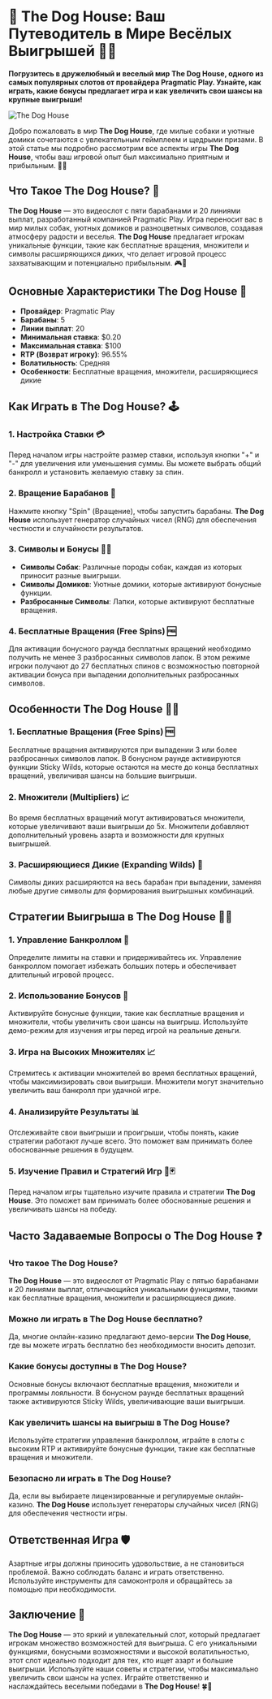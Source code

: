 # 🐾 **The Dog House**: Ваш Путеводитель в Мире Весёлых Выигрышей 🎰🐶

**Погрузитесь в дружелюбный и веселый мир **The Dog House**, одного из самых популярных слотов от провайдера Pragmatic Play. Узнайте, как играть, какие бонусы предлагает игра и как увеличить свои шансы на крупные выигрыши!**

![The Dog House](https://spadok.org.ua/images/bolokhiv/bezdepozytni-poslugy-lavyna.jpg)

Добро пожаловать в мир **The Dog House**, где милые собаки и уютные домики сочетаются с увлекательным геймплеем и щедрыми призами. В этой статье мы подробно рассмотрим все аспекты игры **The Dog House**, чтобы ваш игровой опыт был максимально приятным и прибыльным. 🐾✨

## Что Такое **The Dog House**? 🧐

**The Dog House** — это видеослот с пяти барабанами и 20 линиями выплат, разработанный компанией Pragmatic Play. Игра переносит вас в мир милых собак, уютных домиков и разноцветных символов, создавая атмосферу радости и веселья. **The Dog House** предлагает игрокам уникальные функции, такие как бесплатные вращения, множители и символы расширяющихся диких, что делает игровой процесс захватывающим и потенциально прибыльным. 🎮💖

## Основные Характеристики **The Dog House** 🎰

- **Провайдер**: Pragmatic Play
- **Барабаны**: 5
- **Линии выплат**: 20
- **Минимальная ставка**: $0.20
- **Максимальная ставка**: $100
- **RTP (Возврат игроку)**: 96.55%
- **Волатильность**: Средняя
- **Особенности**: Бесплатные вращения, множители, расширяющиеся дикие

## Как Играть в **The Dog House**? 🕹️

### 1. Настройка Ставки 💳

Перед началом игры настройте размер ставки, используя кнопки "+" и "-" для увеличения или уменьшения суммы. Вы можете выбрать общий банкролл и установить желаемую ставку за спин.

### 2. Вращение Барабанов 🎡

Нажмите кнопку "Spin" (Вращение), чтобы запустить барабаны. **The Dog House** использует генератор случайных чисел (RNG) для обеспечения честности и случайности результатов.

### 3. Символы и Бонусы 🎁✨

- **Символы Собак**: Различные породы собак, каждая из которых приносит разные выигрыши.
- **Символы Домиков**: Уютные домики, которые активируют бонусные функции.
- **Разбросанные Символы**: Лапки, которые активируют бесплатные вращения.

### 4. Бесплатные Вращения (Free Spins) 🆓

Для активации бонусного раунда бесплатных вращений необходимо получить не менее 3 разбросанных символов лапок. В этом режиме игроки получают до 27 бесплатных спинов с возможностью повторной активации бонуса при выпадении дополнительных разбросанных символов.

## Особенности **The Dog House** 🎁💸

### 1. Бесплатные Вращения (Free Spins) 🆓

Бесплатные вращения активируются при выпадении 3 или более разбросанных символов лапок. В бонусном раунде активируются функции Sticky Wilds, которые остаются на месте до конца бесплатных вращений, увеличивая шансы на большие выигрыши.

### 2. Множители (Multipliers) 📈

Во время бесплатных вращений могут активироваться множители, которые увеличивают ваши выигрыши до 5x. Множители добавляют дополнительный уровень азарта и возможности для крупных выигрышей.

### 3. Расширяющиеся Дикие (Expanding Wilds) 🔄

Символы диких расширяются на весь барабан при выпадении, заменяя любые другие символы для формирования выигрышных комбинаций.

## Стратегии Выигрыша в **The Dog House** 🧠💡

### 1. Управление Банкроллом 💼

Определите лимиты на ставки и придерживайтесь их. Управление банкроллом помогает избежать больших потерь и обеспечивает длительный игровой процесс.

### 2. Использование Бонусов 🤑

Активируйте бонусные функции, такие как бесплатные вращения и множители, чтобы увеличить свои шансы на выигрыш. Используйте демо-режим для изучения игры перед игрой на реальные деньги.

### 3. Игра на Высоких Множителях 📈

Стремитесь к активации множителей во время бесплатных вращений, чтобы максимизировать свои выигрыши. Множители могут значительно увеличить ваш банкролл при удачной игре.

### 4. Анализируйте Результаты 📊

Отслеживайте свои выигрыши и проигрыши, чтобы понять, какие стратегии работают лучше всего. Это поможет вам принимать более обоснованные решения в будущем.

### 5. Изучение Правил и Стратегий Игр 📜🃏

Перед началом игры тщательно изучите правила и стратегии **The Dog House**. Это поможет вам принимать более обоснованные решения и увеличивать шансы на победу.

## Часто Задаваемые Вопросы о **The Dog House** ❓

### Что такое **The Dog House**?

**The Dog House** — это видеослот от Pragmatic Play с пятью барабанами и 20 линиями выплат, отличающийся уникальными функциями, такими как бесплатные вращения, множители и расширяющиеся дикие.

### Можно ли играть в **The Dog House** бесплатно?

Да, многие онлайн-казино предлагают демо-версии **The Dog House**, где вы можете играть бесплатно без необходимости вносить депозит.

### Какие бонусы доступны в **The Dog House**?

Основные бонусы включают бесплатные вращения, множители и программы лояльности. В бонусном раунде бесплатных вращений также активируются Sticky Wilds, увеличивающие ваши выигрыши.

### Как увеличить шансы на выигрыш в **The Dog House**?

Используйте стратегии управления банкроллом, играйте в слоты с высоким RTP и активируйте бонусные функции, такие как бесплатные вращения и множители.

### Безопасно ли играть в **The Dog House**?

Да, если вы выбираете лицензированные и регулируемые онлайн-казино. **The Dog House** использует генераторы случайных чисел (RNG) для обеспечения честности игры.

## Ответственная Игра 🛡️

Азартные игры должны приносить удовольствие, а не становиться проблемой. Важно соблюдать баланс и играть ответственно. Используйте инструменты для самоконтроля и обращайтесь за помощью при необходимости.

## Заключение 🎊

**The Dog House** — это яркий и увлекательный слот, который предлагает игрокам множество возможностей для выигрыша. С его уникальными функциями, бонусными возможностями и высокой волатильностью, этот слот идеально подходит для тех, кто ищет азарт и большие выигрыши. Используйте наши советы и стратегии, чтобы максимально увеличить свои шансы на успех. Играйте ответственно и наслаждайтесь веселыми победами в **The Dog House**! 🍀💖
